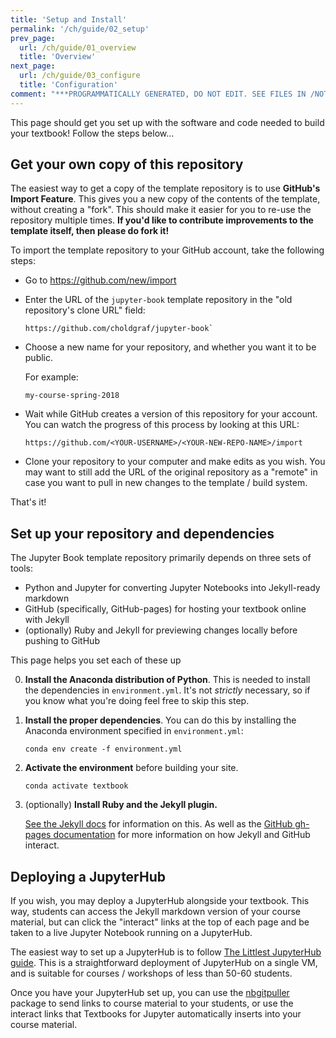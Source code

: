 ```yaml
---
title: 'Setup and Install'
permalink: '/ch/guide/02_setup'
prev_page:
  url: /ch/guide/01_overview
  title: 'Overview'
next_page:
  url: /ch/guide/03_configure
  title: 'Configuration'
comment: "***PROGRAMMATICALLY GENERATED, DO NOT EDIT. SEE FILES IN /NOTEBOOKS***"
---
```

This page should get you set up with the software and code needed to build
your textbook! Follow the steps below...

## Get your own copy of this repository

The easiest way to get a copy of the template repository is to use **GitHub's Import Feature**.
This gives you a new copy of the contents of the template, without creating
a "fork". This should make it easier for you to re-use the repository multiple
times. **If you'd like to contribute improvements to the template itself, then please do fork it!**

To import the template repository to your GitHub account, take the following steps:

* Go to <a href="https://github.com/new/import" target="_blank">https://github.com/new/import</a>
* Enter the URL of the `jupyter-book` template repository in the
  "old repository's clone URL" field:

  ```
  https://github.com/choldgraf/jupyter-book`
  ```
* Choose a new name for your repository, and whether you want it to be public.

  For example:

  ```
  my-course-spring-2018
  ```

* Wait while GitHub creates a version of this repository for your account. You
  can watch the progress of this process by looking at this URL:

  ```
  https://github.com/<YOUR-USERNAME>/<YOUR-NEW-REPO-NAME>/import
  ```
* Clone your repository to your computer and make edits as you wish. You may
  want to still add the URL of the original repository as a "remote" in case
  you want to pull in new changes to the template / build system.

That's it!

## Set up your repository and dependencies

The Jupyter Book template repository primarily depends on three sets of tools:

* Python and Jupyter for converting Jupyter Notebooks into Jekyll-ready markdown
* GitHub (specifically, GitHub-pages) for hosting your textbook online with Jekyll
* (optionally) Ruby and Jekyll for previewing changes locally before pushing to GitHub

This page helps you set each of these up


0. **Install the Anaconda distribution of Python**. This is needed to install
   the dependencies in `environment.yml`. It's not *strictly* necessary, so
   if you know what you're doing feel free to skip this step.
1. **Install the proper dependencies**. You can do this by installing the
   Anaconda environment specified in `environment.yml`:

       conda env create -f environment.yml

2. **Activate the environment** before building your site.

       conda activate textbook

3. (optionally) **Install Ruby and the Jekyll plugin.**

   [See the Jekyll docs](https://jekyllrb.com/docs/installation/) for information on this.
   As well as the [GitHub gh-pages documentation](https://help.github.com/articles/using-jekyll-as-a-static-site-generator-with-github-pages/)
   for more information on how Jekyll and GitHub interact.

## Deploying a JupyterHub

If you wish, you may deploy a JupyterHub alongside your textbook. This way, students can
access the Jekyll markdown version of your course material, but can click the "interact" links
at the top of each page and be taken to a live Jupyter Notebook running on a JupyterHub.

The easiest way to set up a JupyterHub is to follow [The Littlest JupyterHub guide](https://the-littlest-jupyterhub.readthedocs.io/en/latest/index.html).
This is a straightforward deployment of JupyterHub on a single VM, and is suitable for
courses / workshops of less than 50-60 students.

Once you have your JupyterHub set up, you can use the [nbgitpuller](https://github.com/data-8/nbgitpuller)
package to send links to course material to your students, or use the interact links that Textbooks for Jupyter
automatically inserts into your course material.
